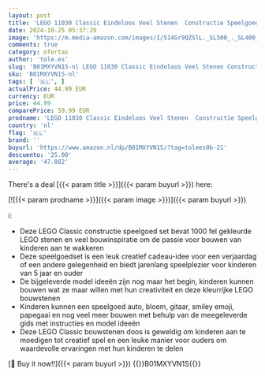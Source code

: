 ```yaml
---
layout: post
title: 'LEGO 11030 Classic Eindeloos Veel Stenen  Constructie Speelgoed met 1.000 Stenen voor Smiley  Emoji  Papegaai  Gitaar en Bloemen Figuurtjes  Creatief Cadeau voor Kinderen vanaf 5 Jaar'
date: 2024-10-25 05:37:29
image: 'https://m.media-amazon.com/images/I/514Gr9QZSlL._SL500_._SL400_.jpg'
comments: true
category: ofertas
author: 'tole.es'
slug: 'B01MXYVN1S-nl LEGO 11030 Classic Eindeloos Veel Stenen Constructie...'
sku: 'B01MXYVN1S-nl'
tags: [ '🇳🇱', ]
actualPrice: 44.99 EUR
currency: EUR
price: 44.99
comparePrice: 59.99 EUR
prodname: 'LEGO 11030 Classic Eindeloos Veel Stenen  Constructie Speelgoed met 1.000 Stenen voor Smiley  Emoji  Papegaai  Gitaar en Bloemen Figuurtjes  Creatief Cadeau voor Kinderen vanaf 5 Jaar'
country: 'nl'
flag: '🇳🇱'
brand: ''
buyurl: 'https://www.amazon.nl/dp/B01MXYVN1S/?tag=tolees0b-21'
descuento: '25.00'
average: '47.882'
---
```


There's a deal [{{< param title >}}]({{< param buyurl >}})  here:

[![{{< param prodname >}}]({{< param image >}})]({{< param buyurl >}})

ℹ️:

- Deze LEGO Classic constructie speelgoed set bevat 1000 fel gekleurde LEGO stenen en veel bouwinspiratie om de passie voor bouwen van kinderen aan te wakkeren
- Deze speelgoedset is een leuk creatief cadeau-idee voor een verjaardag of een andere gelegenheid en biedt jarenlang speelplezier voor kinderen van 5 jaar en ouder
- De bijgeleverde model ideeën zijn nog maar het begin, kinderen kunnen bouwen wat ze maar willen met hun creativiteit en deze kleurrijke LEGO bouwstenen
- Kinderen kunnen een speelgoed auto, bloem, gitaar, smiley emoji, papegaai en nog veel meer bouwen met behulp van de meegeleverde gids met instructies en model ideeën
- Deze LEGO Classic bouwstenen doos is geweldig om kinderen aan te moedigen tot creatief spel en een leuke manier voor ouders om waardevolle ervaringen met hun kinderen te delen

[🛒 Buy it now!!]({{< param buyurl >}})
{{<world>}}B01MXYVN1S{{</world>}}
